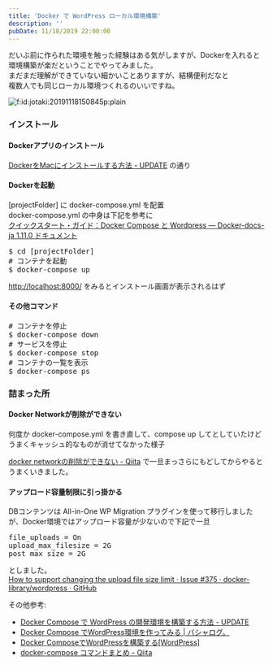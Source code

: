 ```yaml
---
title: 'Docker で WordPress ローカル環境構築'
description: ''
pubDate: 11/18/2019 22:00:00
---
```


<p>だいぶ前に作られた環境を触った経験はある気がしますが、Dockerを入れると環境構築が楽だということでやってみました。<br/>
まだまだ理解ができていない細かいことありますが、結構便利だなと<br/>
複数人でも同じローカル環境つくれるのいいですね。</p>

<p><span itemscope itemtype="http://schema.org/Photograph"><img src="/images/hatena/20191118150845.png" alt="f:id:jotaki:20191118150845p:plain" title="f:id:jotaki:20191118150845p:plain" class="hatena-fotolife" itemprop="image"></span></p>

<h3>インストール</h3>

<h4>Dockerアプリのインストール</h4>

<p><a href="https://upd.world/docker-install-mac/">DockerをMacにインストールする方法 - UPDATE</a> の通り</p>

<h4>Dockerを起動</h4>

<p>[projectFolder] に docker-compose.yml を配置<br/>
docker-compose.yml の中身は下記を参考に<br/>
<a href="http://docs.docker.jp/v1.11/compose/wordpress.html">クイックスタート・ガイド：Docker Compose と Wordpress — Docker-docs-ja 1.11.0 ドキュメント</a></p>

<pre class="code bash" data-lang="bash" data-unlink>$ cd [projectFolder]
# コンテナを起動
$ docker-compose up</pre>

<p><a href="http://localhost:8000/">http://localhost:8000/</a> をみるとインストール画面が表示されるはず</p>

<h4>その他コマンド</h4>

<pre class="code bash" data-lang="bash" data-unlink># コンテナを停止
$ docker-compose down
# サービスを停止
$ docker-compose stop
# コンテナの一覧を表示
$ docker-compose ps</pre>

<h3>詰まった所</h3>

<h4>Docker Networkが削除ができない</h4>

<p>何度か docker-compose.yml を書き直して、compose up してとしていたけどうまくキャッシュ的なものが消せてなかった様子</p>

<p><a href="https://qiita.com/shunchandayo/items/8b24af5239d9162b253c">docker networkの削除ができない - Qiita</a> で一旦まっさらにもどしてからやるとうまくいきました。</p>

<h4>アップロード容量制限に引っ掛かる</h4>

<p>DBコンテンツは All-in-One WP Migration プラグインを使って移行しましたが、Docker環境ではアップロード容量が少ないので下記で一旦</p>

<pre class="code" data-lang="" data-unlink>file_uploads = On
upload_max_filesize = 2G
post_max_size = 2G</pre>

<p>としました。<br/>
<a href="https://github.com/docker-library/wordpress/issues/375">How to support changing the upload file size limit · Issue #375 · docker-library/wordpress · GitHub</a></p>

<p>その他参考:</p>

<ul>
<li><a href="https://upd.world/docker-compose-wordpress/">Docker Compose で WordPress の開発環境を構築する方法 - UPDATE</a></li>
<li><a href="http://bashalog.c-brains.jp/19/08/15-120000.php">Docker Compose でWordPress環境を作ってみる | バシャログ。</a></li>
<li><a href="https://noumenon-th.net/programming/2019/04/05/docker-wordpress/">Docker ComposeでWordPressを構築する[WordPress]</a></li>
<li><a href="https://qiita.com/wasanx25/items/d47caf37b79e855af95f">docker-compose コマンドまとめ - Qiita</a></li>
</ul>
